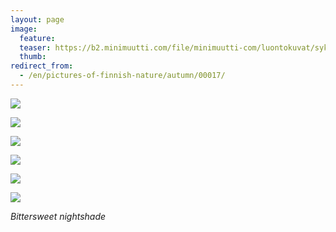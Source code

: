 ```yaml
---
layout: page
image:
  feature:
  teaser: https://b2.minimuutti.com/file/minimuutti-com/luontokuvat/syksy/2/DS31861-245px.jpg
  thumb:
redirect_from:
  - /en/pictures-of-finnish-nature/autumn/00017/
---
```


![](https://b2.minimuutti.com/file/minimuutti-com/luontokuvat/syksy/2/DS27055-800px.jpg)

![](https://b2.minimuutti.com/file/minimuutti-com/luontokuvat/syksy/2/DS27054-800px.jpg)

![](https://b2.minimuutti.com/file/minimuutti-com/luontokuvat/syksy/2/DS27046-800px.jpg)

![](https://b2.minimuutti.com/file/minimuutti-com/luontokuvat/syksy/2/DS31792-800px.jpg)

![](https://b2.minimuutti.com/file/minimuutti-com/luontokuvat/syksy/2/DS31798-800px.jpg)

![](https://b2.minimuutti.com/file/minimuutti-com/luontokuvat/syksy/2/DS31861-800px.jpg)

*Bittersweet nightshade*
